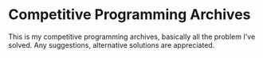 # Competitive Programming Archives

This is my competitive programming archives, basically all the problem I've solved. Any suggestions, alternative solutions are appreciated. 